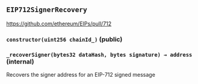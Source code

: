 ## `EIP712SignerRecovery`

https://github.com/ethereum/EIPs/pull/712




### `constructor(uint256 chainId_)` (public)





### `_recoverSigner(bytes32 dataHash, bytes signature) → address` (internal)



Recovers the signer address for an EIP-712 signed message



